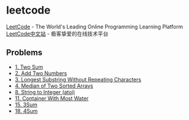 # leetcode

[LeetCode](https://leetcode.com) - The World's Leading Online Programming Learning Platform  
[LeetCode中文站](https://leetcode-cn.com/problemset/all/) - 极客挚爱的在线技术平台

## Problems

* [1. Two Sum](./01.Two-Sum.md)
* [2. Add Two Numbers](./02.Add-Two-Numbers.md)
* [3. Longest Substring Without Repeating Characters](./03.Longest-Substring-Without-Repeating-Characters.md)
* [4. Median of Two Sorted Arrays](./04.Median-of-Two-Sorted-Arrays.md)
* [8. String to Integer (atoi)](./08.String-to-Integer.md)
* [11. Container With Most Water](./11.Container-With-Most-Water.md)
* [15. 3Sum](./15.3Sum.md)
* [18. 4Sum](./18.4Sum.md)
